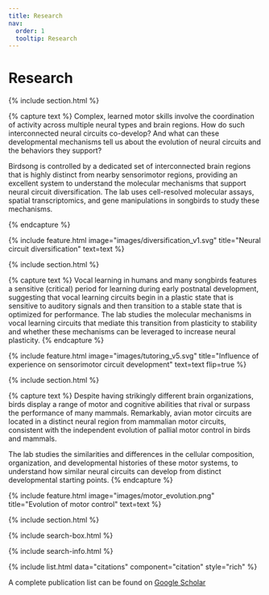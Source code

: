 ```yaml
---
title: Research
nav:
  order: 1
  tooltip: Research
---
```


# Research

{% include section.html %}

{% capture text %}
Complex, learned motor skills involve the coordination of activity across multiple neural types and brain regions. How do such interconnected neural circuits co-develop? And what can these developmental mechanisms tell us about the evolution of neural circuits and the behaviors they support?

Birdsong is controlled by a dedicated set of interconnected brain regions that is highly distinct from nearby sensorimotor regions, providing an excellent system to understand the molecular mechanisms that support neural circuit diversification. The lab uses cell-resolved molecular assays, spatial transcriptomics, and gene manipulations in songbirds to study these mechanisms.

{% endcapture %}

{%
  include feature.html
  image="images/diversification_v1.svg"
  title="Neural circuit diversification"
  text=text
%}

{% include section.html %}

{% capture text %}
Vocal learning in humans and many songbirds features a sensitive (critical) period for learning during early postnatal development, suggesting that vocal learning circuits begin in a plastic state that is sensitive to auditory signals and then transition to a stable state that is optimized for performance. The lab studies the molecular mechanisms in vocal learning circuits that mediate this transition from plasticity to stability and whether these mechanisms can be leveraged to increase neural plasticity.
{% endcapture %}

{%
  include feature.html
  image="images/tutoring_v5.svg"
  title="Influence of experience on sensorimotor circuit development"
  text=text
  flip=true
%}


{% include section.html %}

{% capture text %}
Despite having strikingly different brain organizations, birds display a range of motor and cognitive abilities that rival or surpass the performance of many mammals. Remarkably, avian motor circuits are located in a distinct neural region from mammalian motor circuits, consistent with the independent evolution of pallial motor control in birds and mammals.

The lab studies the similarities and differences in the cellular composition, organization, and developmental histories of these motor systems, to understand how similar neural circuits can develop from distinct developmental starting points.
{% endcapture %}

{%
  include feature.html
  image="images/motor_evolution.png"
  title="Evolution of motor control"
  text=text
%}

{% include section.html %}

{% include search-box.html %}

{% include search-info.html %}

{% include list.html data="citations" component="citation" style="rich" %}

A complete publication list can be found on [Google Scholar](https://scholar.google.com/citations?user=wkjT3poAAAAJ&hl=en)
